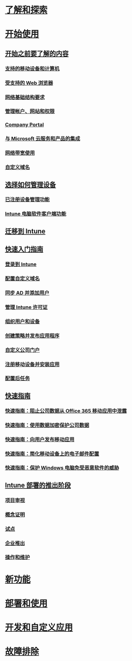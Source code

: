 # [了解和探索](/intune/understand-explore/introduction-to-microsoft-intune)

# [开始使用](what-to-know-before-you-start-microsoft-intune.md)
## [开始之前要了解的内容](what-to-know-before-you-start-microsoft-intune.md)
### [支持的移动设备和计算机](supported-mobile-devices-and-computers.md)
### [受支持的 Web 浏览器](supported-web-browsers.md)
### [网络基础结构要求](network-infrastructure-requirements-for-microsoft-intune.md)
### [管理帐户、网站和权限](administrative-accounts-websites-perms.md)
### [Company Portal](microsoft-intune-company-portal.md)
### [与 Microsoft 云服务和产品的集成](integration-with-cloud-services.md)
### [网络带宽使用](network-bandwidth-use.md)
### [自定义域名](domain-names-for-microsoft-intune.md)

## [选择如何管理设备](choose-how-to-manage-devices.md)
### [已注册设备管理功能](mobile-device-management-capabilities-in-microsoft-intune.md)
### [Intune 电脑软件客户端功能](windows-pc-management-capabilities-in-microsoft-intune.md)

## [迁移到 Intune](migrate-to-intune.md)

## [快速入门指南](start-with-a-paid-subscription-to-microsoft-intune.md)
### [登录到 Intune](start-with-a-paid-subscription-to-microsoft-intune-step-1.md)
### [配置自定义域名](start-with-a-paid-subscription-to-microsoft-intune-step-2.md)
### [同步 AD 并添加用户](start-with-a-paid-subscription-to-microsoft-intune-step-3.md)
### [管理 Intune 许可证](start-with-a-paid-subscription-to-microsoft-intune-step-4.md)
### [组织用户和设备](start-with-a-paid-subscription-to-microsoft-intune-step-5.md)
### [创建策略并发布应用程序](start-with-a-paid-subscription-to-microsoft-intune-step-6.md)
### [自定义公司门户](start-with-a-paid-subscription-to-microsoft-intune-step-7.md)
### [注册移动设备并安装应用](start-with-a-paid-subscription-to-microsoft-intune-step-8.md)
### [配置后任务](post-configuration-tasks.md)

## [快速指南](prevent-company-data-leaks-from-Office-365-mobile-apps.md)
### [快速指南：阻止公司数据从 Office 365 移动应用中泄露](prevent-company-data-leaks-from-Office-365-mobile-apps.md)
### [快速指南：使用数据加密保护公司数据](protect-data-encryption.md)
### [快速指南：向用户发布移动应用](publish-mobile-apps-to-users.md)
### [快速指南：简化移动设备上的电子邮件配置](simplify-email-configuration-on-mobile-devices.md)
### [快速指南：保护 Windows 电脑免受恶意软件的威胁](protect-pcs-against-malware-threats.md)

## [Intune 部署的推出阶段](rollout-phases-for-microsoft-intune-deployment.md)
### [项目审视](project-scope.md)
### [概念证明](proof-of-concept.md)
### [试点](pilot.md)
### [企业推出](enterprise-rollout.md)
### [操作和维护](operations-and-maintenance.md)

<!-- # [Plan and Design](/intune/plan-design/ways-to-do-enterprise-mobility) -->
# [新功能](/intune/whats-new/whats-new-in-microsoft-intune)
# [部署和使用](/intune/deploy-use/overview-of-device-and-app-lifecycles-in-microsoft-intune)
# [开发和自定义应用](/intune/develop/intune-app-sdk)
# [故障排除](/intune/troubleshoot/general-troubleshooting-tips-for-microsoft-intune)


<!--HONumber=Oct16_HO3-->


